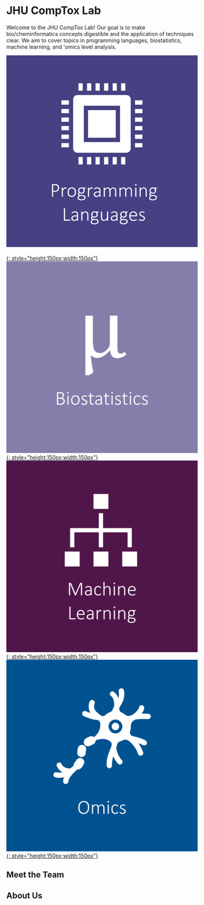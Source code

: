 # JHU CompTox Lab
Welcome to the JHU CompTox Lab! Our goal is to make bio/cheminformatics concepts digestible and the application of techniques clear. We aim to cover topics in programming languages, biostatistics, machine learning, and 'omics level analysis. 

[![](img/pl_img.png){: style="height:150px;width:150px"}](programming_languages_tools/programming_languages_tools.md)
[![](img/bs_img.png){: style="height:150px;width:150px"}](biostatistics/biostatistics.md)
[![](img/ml_img.png){: style="height:150px;width:150px"}](machine_learning/machine_learning.md)
[![](img/om_img.png){: style="height:150px;width:150px"}](omics/omics.md)

## Meet the Team

## About Us

